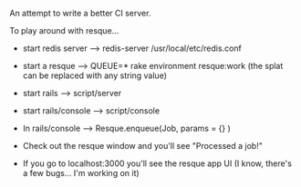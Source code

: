 An attempt to write a better CI server.

To play around with resque...
* start redis server --> redis-server /usr/local/etc/redis.conf
* start a resque --> QUEUE=* rake environment resque:work (the splat can be replaced with any string value)
* start rails --> script/server
* start rails/console --> script/console
* In rails/console --> Resque.enqueue(Job, params = {} )

* Check out the resque window and you'll see "Processed a job!"
* If you go to localhost:3000 you'll see the resque app UI (I know, there's a few bugs... I'm working on it)
